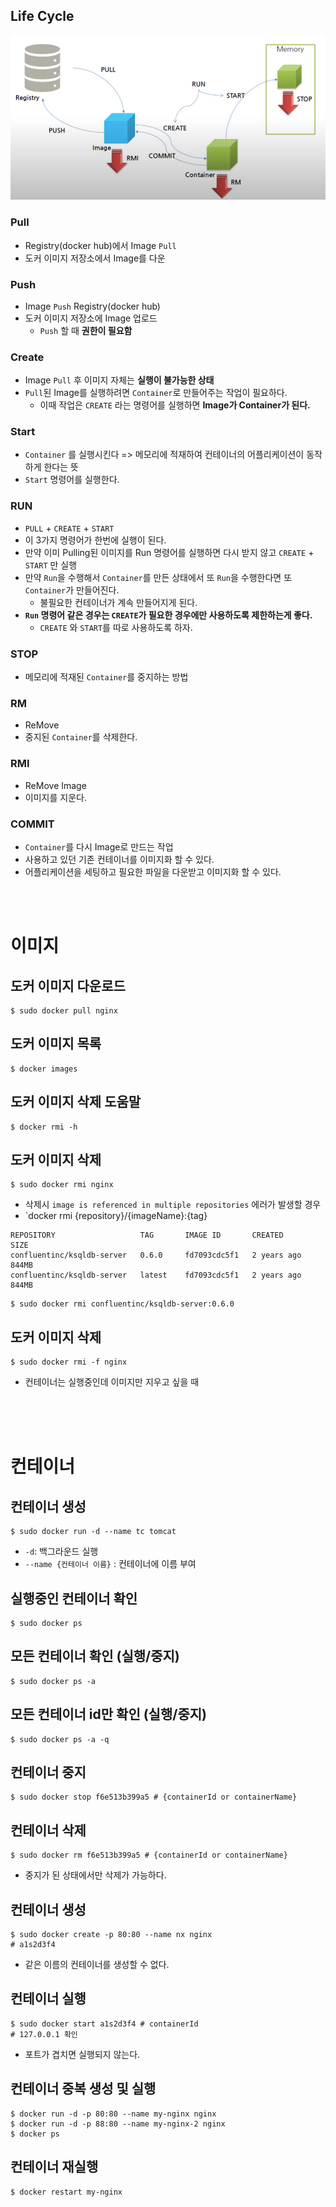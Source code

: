 ## Life Cycle

![lifecycle](./img/lifecycle.png)


### Pull
- Registry(docker hub)에서 Image `Pull`
- 도커 이미지 저장소에서 Image를 다운

### Push
- Image `Push` Registry(docker hub)
- 도커 이미지 저장소에 Image 업로드
  - `Push` 할 때 **권한이 필요함**

### Create
- Image `Pull` 후 이미지 자체는 **실행이 불가능한 상태**
- `Pull`된 Image를 실행하려면 `Container`로 만들어주는 작업이 필요하다.
  - 이때 작업은 `CREATE` 라는 명령어를 실행하면 **Image가 Container가 된다.**

### Start
- `Container` 를 실행시킨다 => 메모리에 적재하여 컨테이너의 어플리케이션이 동작하게 한다는 뜻
- `Start` 명령어를 실행한다.

### RUN
- `PULL` + `CREATE` + `START`
- 이 3가지 명령어가 한번에 실행이 된다.
- 만약 이미 Pulling된 이미지를 Run 명령어를 실행하면 다시 받지 않고 `CREATE` + `START` 만 실행
- 만약 `Run`을 수행해서 `Container`를 만든 상태에서 또 `Run`을 수행한다면 또 `Container`가 만들어진다.
  - 불필요한 컨테이너가 계속 만들어지게 된다.
- **`Run` 명령어 같은 경우는 `CREATE`가 필요한 경우에만 사용하도록 제한하는게 좋다.**
  - `CREATE` 와 `START`를 따로 사용하도록 하자.

### STOP
- 메모리에 적재된 `Container`를 중지하는 방법

### RM
- ReMove
- 중지된 `Container`를 삭제한다.

### RMI
- ReMove Image
- 이미지를 지운다.

### COMMIT
- `Container`를 다시 Image로 만드는 작업
- 사용하고 있던 기존 컨테이너를 이미지화 할 수 있다.
- 어플리케이션을 세팅하고 필요한 파일을 다운받고 이미지화 할 수 있다.

<br>
<br>

# 이미지

## 도커 이미지 다운로드
```shell
$ sudo docker pull nginx
```

## 도커 이미지 목록
```shell
$ docker images
```

## 도커 이미지 삭제 도움말
```shell
$ docker rmi -h
```

## 도커 이미지 삭제
```shell
$ sudo docker rmi nginx
```
- 삭제시 `image is referenced in multiple repositories` 에러가 발생할 경우
- `docker rmi {repository}/{imageName}:{tag}
```
REPOSITORY                   TAG       IMAGE ID       CREATED         SIZE
confluentinc/ksqldb-server   0.6.0     fd7093cdc5f1   2 years ago     844MB
confluentinc/ksqldb-server   latest    fd7093cdc5f1   2 years ago     844MB
```
```shell
$ sudo docker rmi confluentinc/ksqldb-server:0.6.0
```

## 도커 이미지 삭제
```shell
$ sudo docker rmi -f nginx
```
- 컨테이너는 실행중인데 이미지만 지우고 싶을 때



<br>
<br>
<br>

# 컨테이너

## 컨테이너 생성
```shell
$ sudo docker run -d --name tc tomcat
```
- `-d`: 백그라운드 실행
- `--name {컨테이너 이름}` : 컨테이너에 이름 부여

## 실행중인 컨테이너 확인
```shell
$ sudo docker ps
```


## 모든 컨테이너 확인 (실행/중지)
```shell
$ sudo docker ps -a 
```

## 모든 컨테이너 id만 확인 (실행/중지)
```shell
$ sudo docker ps -a -q
```

## 컨테이너 중지
```shell
$ sudo docker stop f6e513b399a5 # {containerId or containerName}
```

## 컨테이너 삭제
```shell
$ sudo docker rm f6e513b399a5 # {containerId or containerName}
```
- 중지가 된 상태에서만 삭제가 가능하다.

## 컨테이너 생성
```shell
$ sudo docker create -p 80:80 --name nx nginx
# a1s2d3f4
```
- 같은 이름의 컨테이너를 생성할 수 없다.

## 컨테이너 실행
```shell
$ sudo docker start a1s2d3f4 # containerId
# 127.0.0.1 확인
```
- 포트가 겹치면 실행되지 않는다.

## 컨테이너 중복 생성 및 실행
```shell
$ docker run -d -p 80:80 --name my-nginx nginx
$ docker run -d -p 88:80 --name my-nginx-2 nginx
$ docker ps
```

## 컨테이너 재실행
```shell
$ docker restart my-nginx
```